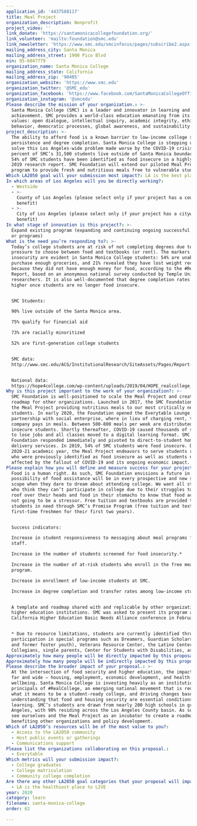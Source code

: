 ```yaml
---
application_id: '4437588117'
title: Meal Project
organization_description: Nonprofit
project_video: ''
link_donate: 'https://santamonicacollegefoundation.org/'
link_volunteer: 'mailto:foundation@smc.edu'
link_newsletter: 'https://www.smc.edu/smcinfocus/pages/subscribe2.aspx'
mailing_address_city: Santa Monica
mailing_address_street: 1900 Pico Blvd
ein: 95-6047779
organization_name: Santa Monica College
mailing_address_state: California
mailing_address_zip: '90405'
organization_website: 'https://www.smc.edu'
organization_twitter: '@SMC_edu'
organization_facebook: 'https://www.facebook.com/SantaMonicaCollegeOfficial/'
organization_instagram: '@smcedu'
Please describe the mission of your organization.: >-
  Santa Monica College (SMC) is a leader and innovator in learning and
  achievement. SMC provides a world-class education emanating from its core
  values: open dialogue, intellectual inquiry, academic integrity, ethical
  behavior, democratic processes, global awareness, and sustainability. 
project_description: >-
  The ability to afford food is a known barrier to low-income college students’
  persistence and degree completion. Santa Monica College is stepping up to help
  solve this Los Angeles-wide problem made worse by the COVID-19 crisis. Ninety
  percent of SMC’s 31,500 students live outside of Santa Monica boundaries and
  54% of SMC students have been identified as food insecure in a highly regarded
  2019 research report. SMC Foundation will extend our piloted Meal Project
  program to provide fresh and nutritious meals free to vulnerable students. 
Which LA2050 goal will your submission most impact?: LA is the best place to LEARN
In which areas of Los Angeles will you be directly working?:
  - Westside
  - >-
    County of Los Angeles (please select only if your project has a countywide
    benefit)
  - >-
    City of Los Angeles (please select only if your project has a citywide
    benefit)
In what stage of innovation is this project?: >-
  Expand existing program (expanding and continuing ongoing successful projects
  or programs)
What is the need you’re responding to?: >-
  Today’s college students are at risk of not completing degrees due to the
  pressure to choose between food and textbooks (or rent). The markers of food
  insecurity are evident in Santa Monica College students: 54% are unable to
  purchase enough groceries, and 21% revealed they have lost weight recently
  because they did not have enough money for food, according to the #RealCollege
  Report, based on an anonymous national survey conducted by Temple University
  researchers. It is also well-documented that degree completion rates are
  higher once students are no longer food insecure.  


  SMC Students:

  90% live outside of the Santa Monica area. 

  75% qualify for financial aid 

  73% are racially minoritized 

  52% are first-generation college students 


  SMC data:
  http://www.smc.edu/ACG/InstitutionalResearch/SiteAssets/Pages/Report-Respository/RC2018_SchoolReports_SantaMonicaCollege.pdf  


  National data:
  https://hope4college.com/wp-content/uploads/2019/04/HOPE_realcollege_National_report_digital.pdf 
Why is this project important to the work of your organization?: >-
  SMC Foundation is well-positioned to scale the Meal Project and create a
  roadmap for other organizations. Launched in 2017, the SMC Foundation piloted
  the Meal Project providing nutritious meals to our most critically needy
  students. In early 2020, the Foundation opened the Everytable Lounge, a unique
  partnership with social enterprise, where in lieu of charging rent, the
  company pays in meals. Between 500-800 meals per week are distributed to food
  insecure students. Shortly thereafter, COVID-19 caused thousands of students
  to lose jobs and all classes moved to a digital learning format. SMC
  Foundation responded immediately and pivoted to direct-to-student home
  delivery services. In 2019, 54% of SMC students were food insecure. During the
  2020-21 academic year, the Meal Project endeavors to serve students remotely
  who were previously identified as food insecure as well as students newly
  affected by the fallout of COVID-19 and its ongoing economic impact. 
Please explain how you will define and measure success for your project.: >-
  Food is a human right. As such, SMC Foundation envisions a future in which the
  possibility of food assistance will be in every prospective and new students’
  scope when they dare to dream about attending college. We want all students
  who think they can’t participate in college due to their struggles to keep a
  roof over their heads and food in their stomachs to know that food access is
  not going to be a stressor. Free tuition and textbooks are provided to
  students in need through SMC’s Promise Program (free tuition and textbooks for
  first-time freshmen for their first two years). 


  Success indicators: 

  Increase in student responsiveness to messaging about meal programs from
  staff. 

  Increase in the number of students screened for food insecurity.* 

  Increase in the number of at-risk students who enroll in the free meal
  program. 

  Increase in enrollment of low-income students at SMC. 

  Increase in degree completion and transfer rates among low-income students. 


  A template and roadmap shared with and replicable by other organizations and
  higher education institutions. SMC was asked to present its program at the
  California Higher Education Basic Needs Alliance conference in February 2020.


  * Due to resource limitations, students are currently identified through their
  participation in special programs such as Dreamers, Guardian Scholars (current
  and former foster youth), Veterans Resource Center, the Latino Center, Black
  Collegians, single parents, Center for Students with Disabilities, as such.
Approximately how many people will be directly impacted by this proposal?: '3000'
Approximately how many people will be indirectly impacted by this proposal?: '16740'
Please describe the broader impact of your proposal.: >-
  At the intersection of food security and higher education, the impact reaches
  far and wide – housing, employment, economic development, and health and
  wellbeing. Santa Monica College is investing heavily as an institution in the
  principals of #RealCollege, an emerging national movement that is redefining
  what it means to be a student-ready college, and driving changes based on the
  understanding that food and housing security are essential conditions of
  learning. SMC’s students are drawn from nearly 200 high schools in greater Los
  Angeles, with 90% residing across the Los Angeles County basin. As such, we
  see ourselves and the Meal Project as an incubator to create a roadmap
  benefiting other organizations and policy development. 
Which of LA2050’s resources will be of the most value to you?:
  - Access to the LA2050 community
  - Host public events or gatherings
  - Communications support
Please list the organizations collaborating on this proposal.:
  - Everytable
Which metrics will your submission impact?:
  - College graduates
  - College matriculation
  - Community college completion
Are there any other LA2050 goal categories that your proposal will impact?:
  - LA is the healthiest place to LIVE
year: 2020
category: learn
filename: santa-monica-college
order: 62

---
```

